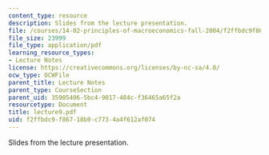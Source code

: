 ```yaml
---
content_type: resource
description: Slides from the lecture presentation.
file: /courses/14-02-principles-of-macroeconomics-fall-2004/f2ffbdc9f86718b0c7734a4f612af074_lecture9.pdf
file_size: 23999
file_type: application/pdf
learning_resource_types:
- Lecture Notes
license: https://creativecommons.org/licenses/by-nc-sa/4.0/
ocw_type: OCWFile
parent_title: Lecture Notes
parent_type: CourseSection
parent_uid: 35905406-5bc4-9017-484c-f36465a65f2a
resourcetype: Document
title: lecture9.pdf
uid: f2ffbdc9-f867-18b0-c773-4a4f612af074
---
```

Slides from the lecture presentation.